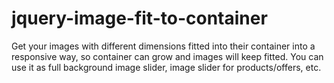 jquery-image-fit-to-container
=============================

Get your images with different dimensions fitted into their container into a responsive way, so container can grow and images will keep fitted. You can use it as full background image slider, image slider for products/offers, etc.
